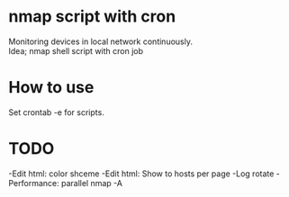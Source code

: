 # nmap script with cron
Monitoring devices in local network continuously.   
Idea; nmap shell script with cron job 

# How to use
Set crontab -e for scripts.

# TODO
-Edit html: color shceme
-Edit html: Show to hosts per page
-Log rotate
-Performance: parallel nmap -A

